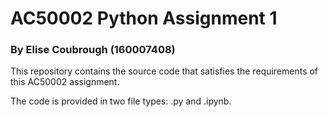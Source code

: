 # AC50002 Python Assignment 1
### By Elise Coubrough (160007408)


This repository contains the source code that satisfies the requirements of this AC50002 assignment. 

The code is provided in two file types: .py and .ipynb.
